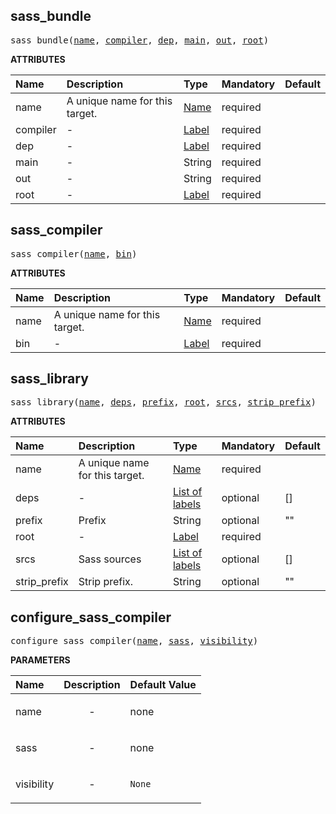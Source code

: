 <!-- Generated with Stardoc: http://skydoc.bazel.build -->

<a id="#sass_bundle"></a>

## sass_bundle

<pre>
sass_bundle(<a href="#sass_bundle-name">name</a>, <a href="#sass_bundle-compiler">compiler</a>, <a href="#sass_bundle-dep">dep</a>, <a href="#sass_bundle-main">main</a>, <a href="#sass_bundle-out">out</a>, <a href="#sass_bundle-root">root</a>)
</pre>

**ATTRIBUTES**

| Name                                      | Description                    | Type                                                               | Mandatory | Default |
| :---------------------------------------- | :----------------------------- | :----------------------------------------------------------------- | :-------- | :------ |
| <a id="sass_bundle-name"></a>name         | A unique name for this target. | <a href="https://bazel.build/docs/build-ref.html#name">Name</a>    | required  |         |
| <a id="sass_bundle-compiler"></a>compiler | -                              | <a href="https://bazel.build/docs/build-ref.html#labels">Label</a> | required  |         |
| <a id="sass_bundle-dep"></a>dep           | -                              | <a href="https://bazel.build/docs/build-ref.html#labels">Label</a> | required  |         |
| <a id="sass_bundle-main"></a>main         | -                              | String                                                             | required  |         |
| <a id="sass_bundle-out"></a>out           | -                              | String                                                             | required  |         |
| <a id="sass_bundle-root"></a>root         | -                              | <a href="https://bazel.build/docs/build-ref.html#labels">Label</a> | required  |         |

<a id="#sass_compiler"></a>

## sass_compiler

<pre>
sass_compiler(<a href="#sass_compiler-name">name</a>, <a href="#sass_compiler-bin">bin</a>)
</pre>

**ATTRIBUTES**

| Name                                | Description                    | Type                                                               | Mandatory | Default |
| :---------------------------------- | :----------------------------- | :----------------------------------------------------------------- | :-------- | :------ |
| <a id="sass_compiler-name"></a>name | A unique name for this target. | <a href="https://bazel.build/docs/build-ref.html#name">Name</a>    | required  |         |
| <a id="sass_compiler-bin"></a>bin   | -                              | <a href="https://bazel.build/docs/build-ref.html#labels">Label</a> | required  |         |

<a id="#sass_library"></a>

## sass_library

<pre>
sass_library(<a href="#sass_library-name">name</a>, <a href="#sass_library-deps">deps</a>, <a href="#sass_library-prefix">prefix</a>, <a href="#sass_library-root">root</a>, <a href="#sass_library-srcs">srcs</a>, <a href="#sass_library-strip_prefix">strip_prefix</a>)
</pre>

**ATTRIBUTES**

| Name                                               | Description                    | Type                                                                        | Mandatory | Default |
| :------------------------------------------------- | :----------------------------- | :-------------------------------------------------------------------------- | :-------- | :------ |
| <a id="sass_library-name"></a>name                 | A unique name for this target. | <a href="https://bazel.build/docs/build-ref.html#name">Name</a>             | required  |         |
| <a id="sass_library-deps"></a>deps                 | -                              | <a href="https://bazel.build/docs/build-ref.html#labels">List of labels</a> | optional  | []      |
| <a id="sass_library-prefix"></a>prefix             | Prefix                         | String                                                                      | optional  | ""      |
| <a id="sass_library-root"></a>root                 | -                              | <a href="https://bazel.build/docs/build-ref.html#labels">Label</a>          | required  |         |
| <a id="sass_library-srcs"></a>srcs                 | Sass sources                   | <a href="https://bazel.build/docs/build-ref.html#labels">List of labels</a> | optional  | []      |
| <a id="sass_library-strip_prefix"></a>strip_prefix | Strip prefix.                  | String                                                                      | optional  | ""      |

<a id="#configure_sass_compiler"></a>

## configure_sass_compiler

<pre>
configure_sass_compiler(<a href="#configure_sass_compiler-name">name</a>, <a href="#configure_sass_compiler-sass">sass</a>, <a href="#configure_sass_compiler-visibility">visibility</a>)
</pre>

**PARAMETERS**

| Name                                                      | Description               | Default Value     |
| :-------------------------------------------------------- | :------------------------ | :---------------- |
| <a id="configure_sass_compiler-name"></a>name             | <p align="center"> - </p> | none              |
| <a id="configure_sass_compiler-sass"></a>sass             | <p align="center"> - </p> | none              |
| <a id="configure_sass_compiler-visibility"></a>visibility | <p align="center"> - </p> | <code>None</code> |
